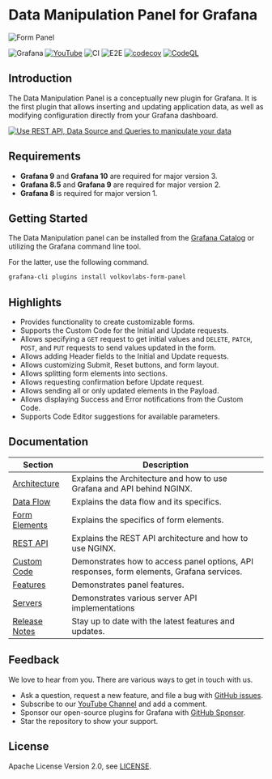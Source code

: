 # Data Manipulation Panel for Grafana

![Form Panel](https://raw.githubusercontent.com/volkovlabs/volkovlabs-form-panel/main/src/img/panel.png)

![Grafana](https://img.shields.io/badge/Grafana-10.2-orange)
[![YouTube](https://img.shields.io/badge/YouTube-Playlist-red)](https://www.youtube.com/playlist?list=PLPow72ygztmRXSNBxyw0sFnnvNRY_CsSA)
![CI](https://github.com/volkovlabs/volkovlabs-form-panel/workflows/CI/badge.svg)
![E2E](https://github.com/volkovlabs/volkovlabs-form-panel/workflows/E2E/badge.svg)
[![codecov](https://codecov.io/gh/VolkovLabs/volkovlabs-form-panel/branch/main/graph/badge.svg?token=0m6f0ktUar)](https://codecov.io/gh/VolkovLabs/volkovlabs-form-panel)
[![CodeQL](https://github.com/VolkovLabs/volkovlabs-form-panel/actions/workflows/codeql-analysis.yml/badge.svg)](https://github.com/VolkovLabs/volkovlabs-form-panel/actions/workflows/codeql-analysis.yml)

## Introduction

The Data Manipulation Panel is a conceptually new plugin for Grafana. It is the first plugin that allows inserting and updating application data, as well as modifying configuration directly from your Grafana dashboard.

[![Use REST API, Data Source and Queries to manipulate your data](https://raw.githubusercontent.com/volkovlabs/volkovlabs-form-panel/main/img/tutorial.png)](https://youtu.be/hVy9NfFiI5U)

## Requirements

- **Grafana 9** and **Grafana 10** are required for major version 3.
- **Grafana 8.5** and **Grafana 9** are required for major version 2.
- **Grafana 8** is required for major version 1.

## Getting Started

The Data Manipulation panel can be installed from the [Grafana Catalog](https://grafana.com/grafana/plugins/volkovlabs-form-panel/) or utilizing the Grafana command line tool.

For the latter, use the following command.

```bash
grafana-cli plugins install volkovlabs-form-panel
```

## Highlights

- Provides functionality to create customizable forms.
- Supports the Custom Code for the Initial and Update requests.
- Allows specifying a `GET` request to get initial values and `DELETE`, `PATCH`, `POST`, and `PUT` requests to send values updated in the form.
- Allows adding Header fields to the Initial and Update requests.
- Allows customizing Submit, Reset buttons, and form layout.
- Allows splitting form elements into sections.
- Allows requesting confirmation before Update request.
- Allows sending all or only updated elements in the Payload.
- Allows displaying Success and Error notifications from the Custom Code.
- Supports Code Editor suggestions for available parameters.

## Documentation

| Section                                                                             | Description                                                                               |
| ----------------------------------------------------------------------------------- | ----------------------------------------------------------------------------------------- |
| [Architecture](https://volkovlabs.io/plugins/volkovlabs-form-panel/architecture/)   | Explains the Architecture and how to use Grafana and API behind NGINX.                    |
| [Data Flow](https://volkovlabs.io/plugins/volkovlabs-form-panel/data-flow/)         | Explains the data flow and its specifics.                                                 |
| [Form Elements](https://volkovlabs.io/plugins/volkovlabs-form-panel/form-elements/) | Explains the specifics of form elements.                                                  |
| [REST API](https://volkovlabs.io/plugins/volkovlabs-form-panel/architecture/)       | Explains the REST API architecture and how to use NGINX.                                  |
| [Custom Code](https://volkovlabs.io/plugins/volkovlabs-form-panel/code/)            | Demonstrates how to access panel options, API responses, form elements, Grafana services. |
| [Features](https://volkovlabs.io/plugins/volkovlabs-form-panel/features/)           | Demonstrates panel features.                                                              |
| [Servers](https://volkovlabs.io/plugins/volkovlabs-form-panel/servers/)             | Demonstrates various server API implementations                                           |
| [Release Notes](https://volkovlabs.io/plugins/volkovlabs-form-panel/release/)       | Stay up to date with the latest features and updates.                                     |

## Feedback

We love to hear from you. There are various ways to get in touch with us.

- Ask a question, request a new feature, and file a bug with [GitHub issues](https://github.com/volkovlabs/volkovlabs-form-panel/issues/new/choose).
- Subscribe to our [YouTube Channel](https://www.youtube.com/@volkovlabs) and add a comment.
- Sponsor our open-source plugins for Grafana with [GitHub Sponsor](https://github.com/sponsors/VolkovLabs).
- Star the repository to show your support.

## License

Apache License Version 2.0, see [LICENSE](https://github.com/volkovlabs/volkovlabs-form-panel/blob/main/LICENSE).
